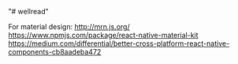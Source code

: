 "# wellread" 

For material design: http://mrn.js.org/
https://www.npmjs.com/package/react-native-material-kit
https://medium.com/differential/better-cross-platform-react-native-components-cb8aadeba472